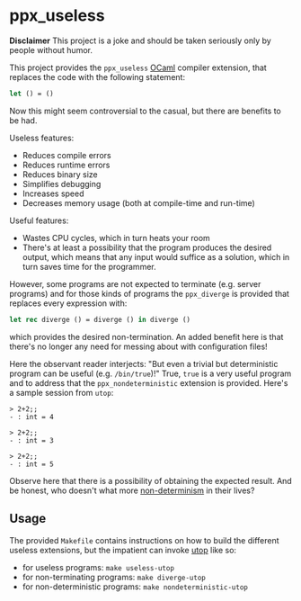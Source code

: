 ppx_useless
===========
**Disclaimer** This project is a joke and should be taken seriously only by people without humor.

This project provides the `ppx_useless` [OCaml](https://ocaml.org/) compiler extension, that
replaces the code with the following statement:
```ocaml
let () = ()
```
Now this might seem controversial to the casual, but there are benefits to be had.

Useless features:
* Reduces compile errors
* Reduces runtime errors
* Reduces binary size
* Simplifies debugging
* Increases speed
* Decreases memory usage (both at compile-time and run-time)

Useful features:
* Wastes CPU cycles, which in turn heats your room
* There's at least a possibility that the program produces the
  desired output, which means that any input would suffice as
  a solution, which in turn saves time for the programmer.

However, some programs are not expected to terminate (e.g. server programs)
and for those kinds of programs the `ppx_diverge` is provided that replaces
every expression with:
```ocaml
let rec diverge () = diverge () in diverge ()
```
which provides the desired non-termination.
An added benefit here is that there's no longer any need for messing about
with configuration files!

Here the observant reader interjects: "But even a trivial but deterministic program can be useful (e.g. `/bin/true`)!"
True, `true` is a very useful program and to address that the `ppx_nondeterministic` extension is provided.
Here's a sample session from `utop`:
```
> 2+2;;
- : int = 4

> 2+2;;
- : int = 3

> 2+2;;
- : int = 5
```
Observe here that there is a possibility of obtaining the expected result.
And be honest, who doesn't what more [non-determinism](https://en.wikipedia.org/wiki/Heisenbug) in their lives?

Usage
-----
The provided `Makefile` contains instructions on how to build the
different useless extensions, but the impatient can invoke [utop](https://github.com/diml/utop)
like so:
* for useless programs: `make useless-utop`
* for non-terminating programs: `make diverge-utop`
* for non-deterministic programs: `make nondeterministic-utop`
